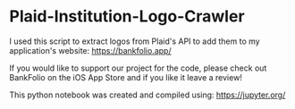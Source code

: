 # Plaid-Institution-Logo-Crawler

I used this script to extract logos from Plaid's API to add them to my application's website: https://bankfolio.app/

If you would like to support our project for the code, please check out BankFolio on the iOS App Store and if you like it leave a review!

This python notebook was created and compiled using: https://jupyter.org/
